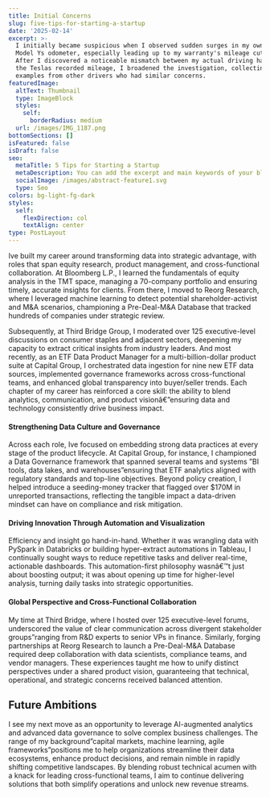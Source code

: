 ```yaml
---
title: Initial Concerns
slug: five-tips-for-starting-a-startup
date: '2025-02-14'
excerpt: >-
  I initially became suspicious when I observed sudden surges in my own Tesla
  Model Ys odometer, especially leading up to my warranty's mileage cutoffs.
  After I discovered a noticeable mismatch between my actual driving habits and
  the Teslas recorded mileage, I broadened the investigation, collecting
  examples from other drivers who had similar concerns.
featuredImage:
  altText: Thumbnail
  type: ImageBlock
  styles:
    self:
      borderRadius: medium
  url: /images/IMG_1187.png
bottomSections: []
isFeatured: false
isDraft: false
seo:
  metaTitle: 5 Tips for Starting a Startup
  metaDescription: You can add the excerpt and main keywords of your blog post here.
  socialImage: /images/abstract-feature1.svg
  type: Seo
colors: bg-light-fg-dark
styles:
  self:
    flexDirection: col
    textAlign: center
type: PostLayout
---
```


Ive built my career around transforming data into strategic advantage, with roles that span equity research, product management, and cross-functional collaboration. At Bloomberg L.P., I learned the fundamentals of equity analysis in the TMT space, managing a 70-company portfolio and ensuring timely, accurate insights for clients. From there, I moved to Reorg Research, where I leveraged machine learning to detect potential shareholder-activist and M\&A scenarios, championing a Pre-Deal-M\&A Database that tracked hundreds of companies under strategic review.

Subsequently, at Third Bridge Group, I moderated over 125 executive-level discussions on consumer staples and adjacent sectors, deepening my capacity to extract critical insights from industry leaders. And most recently, as an ETF Data Product Manager for a multi-billion-dollar product suite at Capital Group, I orchestrated data ingestion for nine new ETF data sources, implemented governance frameworks across cross-functional teams, and enhanced global transparency into buyer/seller trends. Each chapter of my career has reinforced a core skill: the ability to blend analytics, communication, and product visionâ€”ensuring data and technology consistently drive business impact.

#### Strengthening Data Culture and Governance

Across each role, Ive focused on embedding strong data practices at every stage of the product lifecycle. At Capital Group, for instance, I championed a Data Governance framework that spanned several teams and systems ”BI tools, data lakes, and warehouses”ensuring that ETF analytics aligned with regulatory standards and top-line objectives. Beyond policy creation, I helped introduce a seeding-money tracker that flagged over $170M in unreported transactions, reflecting the tangible impact a data-driven mindset can have on compliance and risk mitigation.

#### Driving Innovation Through Automation and Visualization

Efficiency and insight go hand-in-hand. Whether it was wrangling data with PySpark in Databricks or building hyper-extract automations in Tableau, I continually sought ways to reduce repetitive tasks and deliver real-time, actionable dashboards. This automation-first philosophy wasnâ€™t just about boosting output; it was about opening up time for higher-level analysis, turning daily tasks into strategic opportunities.

#### Global Perspective and Cross-Functional Collaboration

My time at Third Bridge, where I hosted over 125 executive-level forums, underscored the value of clear communication across divergent stakeholder groups”ranging from R\&D experts to senior VPs in finance. Similarly, forging partnerships at Reorg Research to launch a Pre-Deal-M\&A Database required deep collaboration with data scientists, compliance teams, and vendor managers. These experiences taught me how to unify distinct perspectives under a shared product vision, guaranteeing that technical, operational, and strategic concerns received balanced attention.

## Future Ambitions

I see my next move as an opportunity to leverage AI-augmented analytics and advanced data governance to solve complex business challenges. The range of my background”capital markets, machine learning, agile frameworks”positions me to help organizations streamline their data ecosystems, enhance product decisions, and remain nimble in rapidly shifting competitive landscapes. By blending robust technical acumen with a knack for leading cross-functional teams, I aim to continue delivering solutions that both simplify operations and unlock new revenue streams.
